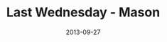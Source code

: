 ---
layout: music 
title: "Last Wednesday - Mason"
series: "#culture"
date: 2013-09-27 
description: "Last Wednesday - Mason"
audio: "http://www.crossroads.net/players/media/hq/092513_lw_mason.mp3"
audio-duration: "38:55"
src: "http://www.crossroads.net/players/media/mediumHz/"
---
